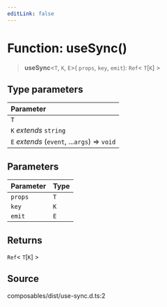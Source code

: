 ```yaml
---
editLink: false
---
```


# Function: useSync()

> **useSync**\<`T`, `K`, `E`\>( `props`, `key`, `emit`): `Ref`\< `T`[`K`] \>

## Type parameters

| Parameter                                    |
| :------------------------------------------- |
| `T`                                          |
| `K` _extends_ `string`                       |
| `E` _extends_ (`event`, ...`args`) => `void` |

## Parameters

| Parameter | Type |
| :-------- | :--- |
| `props`   | `T`  |
| `key`     | `K`  |
| `emit`    | `E`  |

## Returns

`Ref`\< `T`[`K`] \>

## Source

composables/dist/use-sync.d.ts:2

